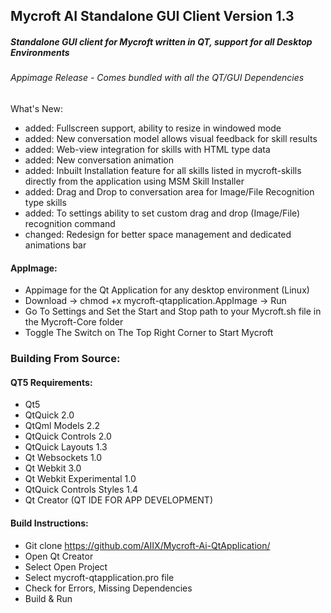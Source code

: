 ## Mycroft AI Standalone GUI Client Version 1.3
##### Standalone GUI client for Mycroft written in QT, support for all Desktop Environments
###### Appimage Release - Comes bundled with all the QT/GUI Dependencies

What's New: 
* added: Fullscreen support, ability to resize in windowed mode
* added: New conversation model allows visual feedback for skill results
* added: Web-view integration for skills with HTML type data
* added: New conversation animation
* added: Inbuilt Installation feature for all skills listed in mycroft-skills directly from the application using MSM Skill Installer
* added: Drag and Drop to conversation area for Image/File Recognition type skills
* added: To settings ability to set custom drag and drop (Image/File) recognition command  
* changed: Redesign for better space management and dedicated animations bar

#### AppImage:
* Appimage for the Qt Application for any desktop environment (Linux)
* Download -> chmod +x mycroft-qtapplication.AppImage -> Run
* Go To Settings and Set the Start and Stop path to your Mycroft.sh file in the Mycroft-Core folder
* Toggle The Switch on The Top Right Corner to Start Mycroft  

### Building From Source: 

#### QT5 Requirements:
* Qt5
* QtQuick 2.0
* QtQml Models 2.2
* QtQuick Controls 2.0
* QtQuick Layouts 1.3
* Qt Websockets 1.0
* Qt Webkit 3.0
* Qt Webkit Experimental 1.0
* QtQuick Controls Styles 1.4
* Qt Creator (QT IDE FOR APP DEVELOPMENT)

#### Build Instructions:
- Git clone https://github.com/AIIX/Mycroft-Ai-QtApplication/
- Open Qt Creator
- Select Open Project
- Select mycroft-qtapplication.pro file 
- Check for Errors, Missing Dependencies
- Build & Run
